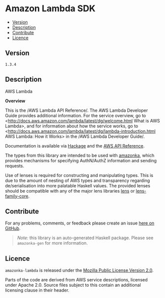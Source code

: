 # Amazon Lambda SDK

* [Version](#version)
* [Description](#description)
* [Contribute](#contribute)
* [Licence](#licence)


## Version

`1.3.4`


## Description

AWS Lambda

__Overview__

This is the /AWS Lambda API Reference/. The AWS Lambda Developer Guide
provides additional information. For the service overview, go to
<http://docs.aws.amazon.com/lambda/latest/dg/welcome.html What is AWS Lambda>,
and for information about how the service works, go to
<http://docs.aws.amazon.com/lambda/latest/dg/lambda-introduction.html AWS Lambda: How it Works>
in the /AWS Lambda Developer Guide/.

Documentation is available via [Hackage](http://hackage.haskell.org/package/amazonka-lambda)
and the [AWS API Reference](http://docs.aws.amazon.com/lambda/latest/dg/API_Reference.html).

The types from this library are intended to be used with [amazonka](http://hackage.haskell.org/package/amazonka),
which provides mechanisms for specifying AuthN/AuthZ information and sending requests.

Use of lenses is required for constructing and manipulating types.
This is due to the amount of nesting of AWS types and transparency regarding
de/serialisation into more palatable Haskell values.
The provided lenses should be compatible with any of the major lens libraries
[lens](http://hackage.haskell.org/package/lens) or [lens-family-core](http://hackage.haskell.org/package/lens-family-core).

## Contribute

For any problems, comments, or feedback please create an issue [here on GitHub](https://github.com/brendanhay/amazonka/issues).

> _Note:_ this library is an auto-generated Haskell package. Please see `amazonka-gen` for more information.


## Licence

`amazonka-lambda` is released under the [Mozilla Public License Version 2.0](http://www.mozilla.org/MPL/).

Parts of the code are derived from AWS service descriptions, licensed under Apache 2.0.
Source files subject to this contain an additional licensing clause in their header.
